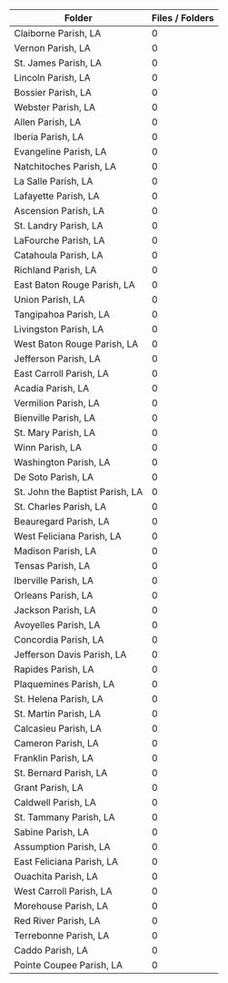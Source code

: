 | Folder                          |   Files / Folders |
|---------------------------------|-------------------|
| Claiborne Parish, LA            |                 0 |
| Vernon Parish, LA               |                 0 |
| St. James Parish, LA            |                 0 |
| Lincoln Parish, LA              |                 0 |
| Bossier Parish, LA              |                 0 |
| Webster Parish, LA              |                 0 |
| Allen Parish, LA                |                 0 |
| Iberia Parish, LA               |                 0 |
| Evangeline Parish, LA           |                 0 |
| Natchitoches Parish, LA         |                 0 |
| La Salle Parish, LA             |                 0 |
| Lafayette Parish, LA            |                 0 |
| Ascension Parish, LA            |                 0 |
| St. Landry Parish, LA           |                 0 |
| LaFourche Parish, LA            |                 0 |
| Catahoula Parish, LA            |                 0 |
| Richland Parish, LA             |                 0 |
| East Baton Rouge Parish, LA     |                 0 |
| Union Parish, LA                |                 0 |
| Tangipahoa Parish, LA           |                 0 |
| Livingston Parish, LA           |                 0 |
| West Baton Rouge Parish, LA     |                 0 |
| Jefferson Parish, LA            |                 0 |
| East Carroll Parish, LA         |                 0 |
| Acadia Parish, LA               |                 0 |
| Vermilion Parish, LA            |                 0 |
| Bienville Parish, LA            |                 0 |
| St. Mary Parish, LA             |                 0 |
| Winn Parish, LA                 |                 0 |
| Washington Parish, LA           |                 0 |
| De Soto Parish, LA              |                 0 |
| St. John the Baptist Parish, LA |                 0 |
| St. Charles Parish, LA          |                 0 |
| Beauregard Parish, LA           |                 0 |
| West Feliciana Parish, LA       |                 0 |
| Madison Parish, LA              |                 0 |
| Tensas Parish, LA               |                 0 |
| Iberville Parish, LA            |                 0 |
| Orleans Parish, LA              |                 0 |
| Jackson Parish, LA              |                 0 |
| Avoyelles Parish, LA            |                 0 |
| Concordia Parish, LA            |                 0 |
| Jefferson Davis Parish, LA      |                 0 |
| Rapides Parish, LA              |                 0 |
| Plaquemines Parish, LA          |                 0 |
| St. Helena Parish, LA           |                 0 |
| St. Martin Parish, LA           |                 0 |
| Calcasieu Parish, LA            |                 0 |
| Cameron Parish, LA              |                 0 |
| Franklin Parish, LA             |                 0 |
| St. Bernard Parish, LA          |                 0 |
| Grant Parish, LA                |                 0 |
| Caldwell Parish, LA             |                 0 |
| St. Tammany Parish, LA          |                 0 |
| Sabine Parish, LA               |                 0 |
| Assumption Parish, LA           |                 0 |
| East Feliciana Parish, LA       |                 0 |
| Ouachita Parish, LA             |                 0 |
| West Carroll Parish, LA         |                 0 |
| Morehouse Parish, LA            |                 0 |
| Red River Parish, LA            |                 0 |
| Terrebonne Parish, LA           |                 0 |
| Caddo Parish, LA                |                 0 |
| Pointe Coupee Parish, LA        |                 0 |